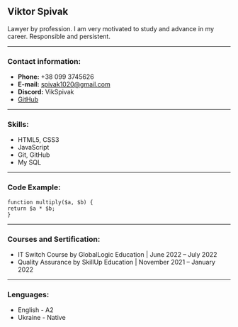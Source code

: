 ## Viktor Spivak

Lawyer by profession. I am very motivated to study and advance in my career. Responsible and persistent.

---

### Contact information:

- **Phone:** +38 099 3745626
- **E-mail:** spivak1020@gmail.com
- **Discord:** VikSpivak
- [GitHub](https://github.com/VikSpivak)

---

### Skills:

- HTML5, CSS3
- JavaScript
- Git, GitHub
- My SQL

---

### Code Example:

```
function multiply($a, $b) {
return $a * $b;
}

```

---

### Courses and Sertification:

- IT Switch Course by GlobalLogic Education | June 2022 – July 2022
- Quality Assurance by SkillUp Education | November 2021 – January 2022

---

### Lenguages:

- English - A2
- Ukraine - Native
